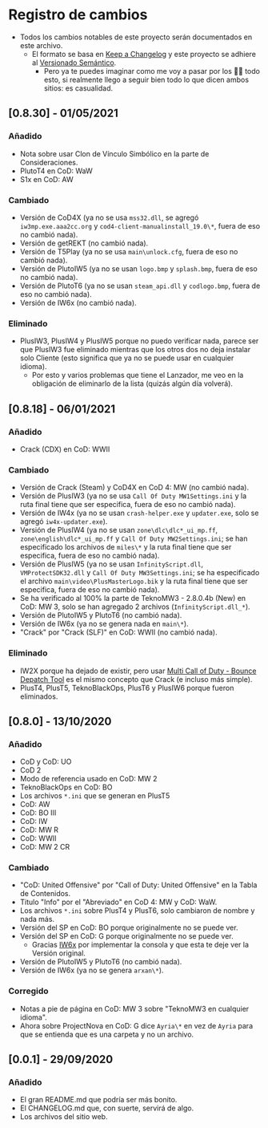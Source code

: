 ﻿# Registro de cambios
- Todos los cambios notables de este proyecto serán documentados en este archivo.
  - El formato se basa en [Keep a Changelog](https://keepachangelog.com/es-ES/1.0.0/) y este proyecto se adhiere al [Versionado Semántico](https://semver.org/spec/v2.0.0.html).
    - Pero ya te puedes imaginar como me voy a pasar por los 🥚🥚 todo esto, si realmente llego a seguir bien todo lo que dicen ambos sitios: es casualidad.

## [0.8.30] - 01/05/2021
### Añadido
- Nota sobre usar Clon de Vínculo Simbólico en la parte de Consideraciones.
- PlutoT4 en CoD: WaW
- S1x en CoD: AW

### Cambiado
- Versión de CoD4X (ya no se usa `mss32.dll`, se agregó `iw3mp.exe.aaa2cc.org` y `cod4-client-manualinstall_19.0\*`, fuera de eso no cambió nada).
- Versión de getREKT (no cambió nada).
- Versión de T5Play (ya no se usa `main\unlock.cfg`, fuera de eso no cambió nada).
- Versión de PlutoIW5 (ya no se usan `logo.bmp` y `splash.bmp`, fuera de eso no cambió nada).
- Versión de PlutoT6 (ya no se usan `steam_api.dll` y `codlogo.bmp`, fuera de eso no cambió nada).
- Versión de IW6x (no cambió nada).

### Eliminado
- PlusIW3, PlusIW4 y PlusIW5 porque no puedo verificar nada, parece ser que PlusIW3 fue eliminado mientras que los otros dos no deja instalar solo Cliente (esto significa que ya no se puede usar en cualquier idioma).
  - Por esto y varios problemas que tiene el Lanzador, me veo en la obligación de eliminarlo de la lista (quizás algún día volverá).

## [0.8.18] - 06/01/2021
### Añadido
- Crack (CDX) en CoD: WWII

### Cambiado
- Versión de Crack (Steam) y CoD4X en CoD 4: MW (no cambió nada).
- Versión de PlusIW3 (ya no se usa `Call Of Duty MW1Settings.ini` y la ruta final tiene que ser especifica, fuera de eso no cambió nada).
- Versión de IW4x (ya no se usan `crash-helper.exe` y `updater.exe`, solo se agregó `iw4x-updater.exe`).
- Versión de PlusIW4 (ya no se usan `zone\dlc\dlc*_ui_mp.ff`, `zone\english\dlc*_ui_mp.ff` y `Call Of Duty MW2Settings.ini`; se han especificado los archivos de `miles\*` y la ruta final tiene que ser especifica, fuera de eso no cambió nada).
- Versión de PlusIW5 (ya no se usan `InfinityScript.dll`, `VMProtectSDK32.dll` y `Call Of Duty MW3Settings.ini`; se ha especificado el archivo `main\video\PlusMasterLogo.bik` y la ruta final tiene que ser especifica, fuera de eso no cambió nada).
- Se ha verificado al 100% la parte de TeknoMW3 - 2.8.0.4b (New) en CoD: MW 3, solo se han agregado 2 archivos (`InfinityScript.dll_*`).
- Versión de PlutoIW5 y PlutoT6 (no cambió nada).
- Versión de IW6x (ya no se genera nada en `main\*`).
- "Crack" por "Crack (SLF)" en CoD: WWII (no cambió nada).

### Eliminado
- IW2X porque ha dejado de existir, pero usar [Multi Call of Duty - Bounce Depatch Tool](https://xoxor4d.github.io/projects/bouncepatch/) es el mismo concepto que Crack (e incluso más simple).
- PlusT4, PlusT5, TeknoBlackOps, PlusT6 y PlusIW6 porque fueron eliminados.

## [0.8.0] - 13/10/2020
### Añadido
- CoD y CoD: UO
- CoD 2
- Modo de referencia usado en CoD: MW 2
- TeknoBlackOps en CoD: BO
- Los archivos `*.ini` que se generan en PlusT5
- CoD: AW
- CoD: BO III
- CoD: IW
- CoD: MW R
- CoD: WWII
- CoD: MW 2 CR

### Cambiado
- "CoD: United Offensive" por "Call of Duty: United Offensive" en la Tabla de Contenidos.
- Titulo "Info" por el "Abreviado" en CoD 4: MW y CoD: WaW.
- Los archivos `*.ini` sobre PlusT4 y PlusT6, solo cambiaron de nombre y nada más.
- Versión del SP en CoD: BO porque originalmente no se puede ver.
- Versión del SP en CoD: G porque originalmente no se puede ver.
  - Gracias [IW6x](https://github.com/IW4x/iw6x-client) por implementar la consola y que esta te deje ver la Versión original.
- Versión de PlutoIW5 y PlutoT6 (no cambió nada).
- Versión de IW6x (ya no se genera `arxan\*`).

### Corregido
- Notas a pie de página en CoD: MW 3 sobre "TeknoMW3 en cualquier idioma".
- Ahora sobre ProjectNova en CoD: G dice `Ayria\*` en vez de `Ayria` para que se entienda que es una carpeta y no un archivo.

## [0.0.1] - 29/09/2020
### Añadido
- El gran README.md que podría ser más bonito.
- El CHANGELOG.md que, con suerte, servirá de algo.
- Los archivos del sitio web.
